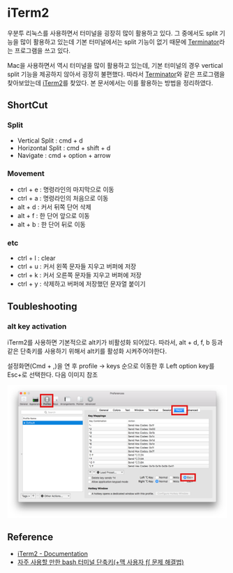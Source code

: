 # iTerm2

우분투 리눅스를 사용하면서 터미널을 굉장히 많이 활용하고 있다. 그 중에서도 split 기능을 많이 활용하고 있는데 기본 터미널에서는 split 기능이 없기 때문에 [Terminator](https://gnometerminator.blogspot.kr/p/introduction.html)라는 프로그램을 쓰고 있다.

Mac을 사용하면서 역시 터미널을 많이 활용하고 있는데, 기본 터미널의 경우 vertical split 기능을 제공하지 않아서 굉장히 불편했다. 따라서 [Terminator](https://gnometerminator.blogspot.kr/p/introduction.html)와 같은 프로그램을 찾아보았는데 [iTerm2](https://www.iterm2.com/)를 찾았다.
본 문서에서는 이를 활용하는 방법을 정리하였다.

## ShortCut

### Split

* Vertical Split : cmd + d
* Horizontal Split : cmd + shift + d
* Navigate : cmd + option + arrow

### Movement

* ctrl + e : 명령라인의 마지막으로 이동
* ctrl + a : 명령라인의 처음으로 이동
* alt + d : 커서 뒤쪽 단어 삭제
* alt + f : 한 단어 앞으로 이동
* alt + b : 한 단어 뒤로 이동

### etc

* ctrl + l : clear
* ctrl + u : 커서 왼쪽 문자들 지우고 버퍼에 저장
* ctrl + k : 커서 오른쪽 문자들 지우고 버퍼에 저장
* ctrl + y : 삭제하고 버퍼에 저장했던 문자열 붙이기

## Toubleshooting

### alt key activation

iTerm2를 사용하면 기본적으로 alt키가 비활성화 되어있다. 따라서, alt + d, f, b 등과 같은 단축키를 사용하기 위해서 alt키를 활성화 시켜주어야한다. 

설정화면(Cmd + ,)을 연 후 profile -> keys 순으로 이동한 후 Left option key를 Esc+로 선택한다. 다음 이미지 참조

![preference.png](./preference.png)


## Reference

* [iTerm2 - Documentation](https://www.iterm2.com/documentation-one-page.html)
* [자주 사용할 만한 bash 터미널 단축키(+맥 사용자 ƒ∫ 문제 해결법)](https://mytory.net/archives/10287)